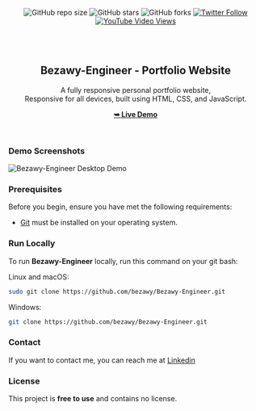 <div align="center">
  
  ![GitHub repo size](https://img.shields.io/github/repo-size/bezawy/Bezawy-Engineer)
  ![GitHub stars](https://img.shields.io/github/stars/bezawy/Bezawy-Engineer?style=social)
  ![GitHub forks](https://img.shields.io/github/forks/bezawy/Bezawy-Engineer?style=social)
  [![Twitter Follow](https://img.shields.io/twitter/follow/bezawy?style=social)](https://twitter.com/intent/follow?screen_name=bezawy)
  [![YouTube Video Views](https://img.shields.io/youtube/views/wjqiFCTssTI?style=social)](https://youtu.be/wjqiFCTssTI)

  <br />
  <br />

  <h2 align="center">Bezawy-Engineer - Portfolio Website</h2>

  A fully responsive personal portfolio website, <br />Responsive for all devices, built using HTML, CSS, and JavaScript.

  <a href="https://bezawy.github.io/Bezawy-Engineer/"><strong>➥ Live Demo</strong></a>

</div>

<br />

### Demo Screenshots

![Bezawy-Engineer Desktop Demo](./readme-images/desktop1.png "Desktop Demo")

### Prerequisites

Before you begin, ensure you have met the following requirements:

* [Git](https://git-scm.com/downloads "Download Git") must be installed on your operating system.

### Run Locally

To run **Bezawy-Engineer** locally, run this command on your git bash:

Linux and macOS:

```bash
sudo git clone https://github.com/bezawy/Bezawy-Engineer.git
```

Windows:

```bash
git clone https://github.com/bezawy/Bezawy-Engineer.git
```
### Contact
If you want to contact me, you can reach me at [Linkedin](www.linkedin.com/in/mohamed-h-bezawy)

### License

This project is **free to use** and contains no license.

